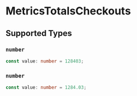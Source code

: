 # MetricsTotalsCheckouts


## Supported Types

### `number`

```typescript
const value: number = 128403;
```

### `number`

```typescript
const value: number = 1284.03;
```

